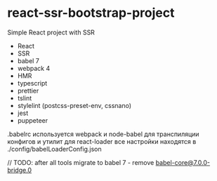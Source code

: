 # react-ssr-bootstrap-project

Simple React project with SSR

-   React
-   SSR
-   babel 7
-   webpack 4
-   HMR
-   typescript
-   prettier
-   tslint
-   stylelint (postcss-preset-env, cssnano)
-   jest
-   puppeteer

.babelrc используется webpack и node-babel для транспиляции конфигов и утилит
для react-loader все настройки находятся в ./config/babelLoaderConfig.json

// TODO: after all tools migrate to babel 7 - remove babel-core@7.0.0-bridge.0
